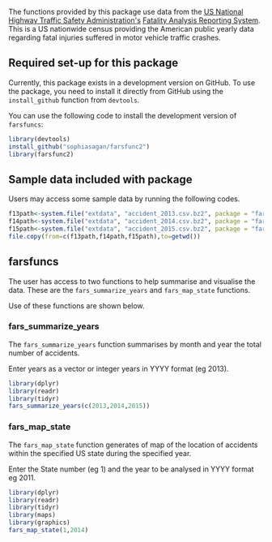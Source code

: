 The functions provided by this package use data from the [US National Highway Traffic Safety Administration's](https://www.nhtsa.gov/) [Fatality Analysis Reporting System](https://www.nhtsa.gov/research-data/fatality-analysis-reporting-system-fars). This is a US nationwide census providing the American public yearly data regarding fatal injuries suffered in motor vehicle traffic crashes.


## Required set-up for this package

Currently, this package exists in a development version on GitHub. To use the package, you need to install it directly from GitHub using the `install_github` function from `devtools`. 

You can use the following code to install the development version of `farsfuncs`: 

```R
library(devtools)
install_github("sophiasagan/farsfunc2")
library(farsfunc2)
```
## Sample data included with package

Users may access some sample data by running the following codes.

```R
f13path<-system.file("extdata", "accident_2013.csv.bz2", package = "farsfuncs")
f14path<-system.file("extdata", "accident_2014.csv.bz2", package = "farsfuncs")
f15path<-system.file("extdata", "accident_2015.csv.bz2", package = "farsfuncs")
file.copy(from=c(f13path,f14path,f15path),to=getwd())
```
## farsfuncs

The user has access to two functions to help summarise and visualise the data. These are the `fars_summarize_years` and `fars_map_state` functions.

Use of these functions are shown below.

### fars_summarize_years

The `fars_summarize_years` function summarises by month and year the total number of accidents.

Enter years as a vector or integer years in YYYY format (eg 2013).

```R
library(dplyr)
library(readr)
library(tidyr)
fars_summarize_years(c(2013,2014,2015))
```
### fars_map_state

The `fars_map_state` function generates of map of the location of accidents within the specified US state during the specified year.

Enter the State number (eg 1) and the year to be analysed in YYYY format eg 2011.

```R
library(dplyr)
library(readr)
library(tidyr)
library(maps)
library(graphics)
fars_map_state(1,2014)
```
